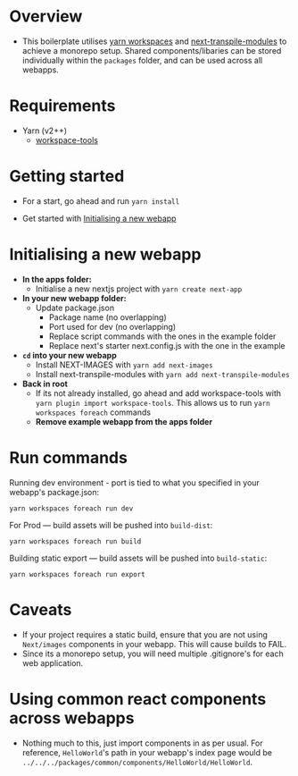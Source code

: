 # Overview
- This boilerplate utilises [yarn workspaces](https://yarnpkg.com/features/workspaces) and [next-transpile-modules](https://www.npmjs.com/package/next-transpile-modules) to achieve a monorepo setup. Shared components/libaries can be stored individually within the `packages` folder, and can be used across all webapps.


# Requirements
- Yarn (v2++)
    - [workspace-tools](https://yarnpkg.com/cli/workspaces/foreach)


# Getting started
- For a start, go ahead and run
`yarn install`

- Get started with [Initialising a new webapp](#initialising-a-new-webapp)



# Initialising a new webapp
- **In the apps folder:**
    - Initialise a new nextjs project with `yarn create next-app`
- **In your new webapp folder:**
    - Update package.json
        - Package name (no overlapping)
        - Port used for dev (no overlapping)
        - Replace script commands with the ones in the example folder
        - Replace next's starter next.config.js with the one in the example
- **`cd` into your new webapp**
    - Install NEXT-IMAGES with `yarn add next-images`
    - Install next-transpile-modules with `yarn add next-transpile-modules`
- **Back in root**
    - If its not already installed, go ahead and add workspace-tools with `yarn plugin import workspace-tools`. This allows us to run `yarn workspaces foreach` commands
    - **Remove example webapp from the apps folder**


# Run commands
Running dev environment - port is tied to what you specified in your webapp's package.json:

`yarn workspaces foreach run dev`

For Prod — build assets will be pushed into `build-dist`:

`yarn workspaces foreach run build`

Building static export — build assets will be pushed into `build-static`:

`yarn workspaces foreach run export`


# Caveats
- If your project requires a static build, ensure that you are not using `Next/images` components in your webapp. This will cause builds to FAIL.
- Since its a monorepo setup, you will need multiple .gitignore's for each web application.


# Using common react components across webapps
- Nothing much to this, just import components in as per usual. For reference, `HelloWorld`'s path in your webapp's index page would be `../../../packages/common/components/HelloWorld/HelloWorld`.
